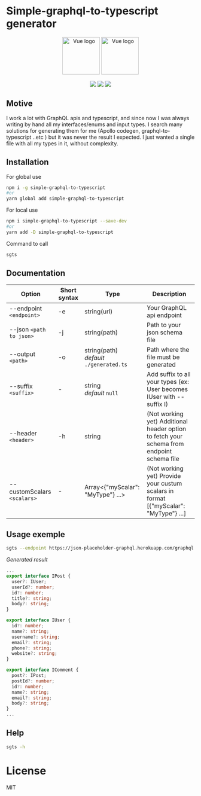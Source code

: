 # Simple-graphql-to-typescript generator

<p align="center">
<img width="100" src="https://raw.githubusercontent.com/remojansen/logo.ts/master/ts.png" alt="Vue logo">
<img width="100" src="https://upload.wikimedia.org/wikipedia/commons/thumb/1/17/GraphQL_Logo.svg/1200px-GraphQL_Logo.svg.png" alt="Vue logo">
</p>
<p align='center'>
<img src='https://img.shields.io/npm/v/simple-graphql-to-typescript.svg'>
<img src='https://img.shields.io/npm/dm/simple-graphql-to-typescript.svg'>
<img src='https://img.shields.io/npm/l/simple-graphql-to-typescript.svg'>
</p>

## **Motive**

I work a lot with GraphQL apis and typescript, and since now I was always writing by hand all my interfaces/enums and input types.
I search many solutions for generating them for me (Apollo codegen, graphql-to-typescript ..etc ) but it was never the result I expected. I just wanted a single file with all my types in it, without complexity.


## **Installation**

For global use

```bash
npm i -g simple-graphql-to-typescript
#or
yarn global add simple-graphql-to-typescript
```

For local use

```bash
npm i simple-graphql-to-typescript --save-dev
#or
yarn add -D simple-graphql-to-typescript
```

Command to call

```bash
sgts
```

## **Documentation**

| Option                      | Short syntax | Type                                         | Description                                                                               |
| --------------------------- | ------------ | -------------------------------------------- | ----------------------------------------------------------------------------------------- |
| --endpoint `<endpoint>`     | -e           | string(url)                                  | Your GraphQL api endpoint                                                                 |
| --json `<path to json>`     | -j           | string(path)                                 | Path to your json schema file                                                             |
| --output `<path>`           | -o           | string(path) <br> *default* `./generated.ts` | Path where the file must be generated                                                     |
| --suffix `<suffix>`         | -            | string <br> *default* `null`                 | Add suffix to all your types (ex: User becomes IUser with --suffix I)                     |
| --header `<header>`         | -h           | string                                       | (Not working yet) Additional header option to fetch your schema from endpoint schema file |
| --customScalars `<scalars>` | -            | Array<{"myScalar": "MyType"} ...>            | (Not working yet) Provide your custum scalars in format [{"myScalar": "MyType"} ...]      |
## Usage exemple

```bash
sgts --endpoint https://json-placeholder-graphql.herokuapp.com/graphql --output ./types.ts --suffix I
```

*Generated result*

```typescript
...
export interface IPost {
  user?: IUser;
  userId?: number;
  id?: number;
  title?: string;
  body?: string;
}

export interface IUser {
  id?: number;
  name?: string;
  username?: string;
  email?: string;
  phone?: string;
  website?: string;
}

export interface IComment {
  post?: IPost;
  postId?: number;
  id?: number;
  name?: string;
  email?: string;
  body?: string;
}
...
```

## Help

```bash
sgts -h
```


# License

MIT